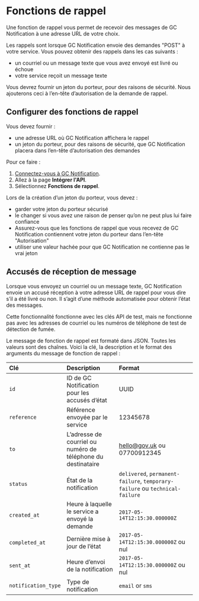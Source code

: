 # Fonctions de rappel

Une fonction de rappel vous permet de recevoir des messages de GC Notification à une adresse URL de votre choix. 

Les rappels sont lorsque GC Notification envoie des demandes "POST" à votre service. Vous pouvez obtenir des rappels dans les cas suivants :

- un courriel ou un message texte que vous avez envoyé est livré ou échoue
- votre service reçoit un message texte

Vous devrez fournir un jeton du porteur, pour des raisons de sécurité. Nous ajouterons ceci à l’en-tête d’autorisation de la demande de rappel.

## Configurer des fonctions de rappel

Vous devez fournir :

- une adresse URL où GC Notification affichera le rappel
- un jeton du porteur, pour des raisons de sécurité, que GC Notification placera dans l’en-tête d’autorisation des demandes

Pour ce faire :

1. [Connectez-vous à GC Notification](https://notification.canada.ca/sign-in).
1. Allez à la page __Intégrer l'API__.
1. Sélectionnez __Fonctions de rappel__.

Lors de la création d’un jeton du porteur, vous devez :

- garder votre jeton du porteur sécurisé
- le changer si vous avez une raison de penser qu’on ne peut plus lui faire confiance
- Assurez-vous que les fonctions de rappel que vous recevez de GC Notification contiennent votre jeton du porteur dans l’en-tête "Autorisation"
- utiliser une valeur hachée pour que GC Notification ne contienne pas le vrai jeton

## Accusés de réception de message

Lorsque vous envoyez un courriel ou un message texte, GC Notification envoie un accusé réception à votre adresse URL de rappel pour vous dire s’il a été livré ou non. Il s’agit d’une méthode automatisée pour obtenir l’état des messages.

Cette fonctionnalité fonctionne avec les clés API de test, mais ne fonctionne pas avec les adresses de courriel ou les numéros de téléphone de test de détection de fumée.

Le message de fonction de rappel est formaté dans JSON. Toutes les valeurs sont des chaînes. Voici la clé, la description et le format des arguments du message de fonction de rappel :

|Clé | Description | Format|
|:---|:---|:---|
|`id` | ID de GC Notification pour les accusés d’état  | UUID|
|`reference` | Référence envoyée par le service | 12345678|
|`to` | L’adresse de courriel ou numéro de téléphone du destinataire | hello@gov.uk ou 07700912345|
|`status` | État de la notification | `delivered`, `permanent-failure`, `temporary-failure` ou `technical-failure`|
|`created_at` | Heure à laquelle le service a envoyé la demande | `2017-05-14T12:15:30.000000Z`|
|`completed_at` | Dernière mise à jour de l’état | `2017-05-14T12:15:30.000000Z` ou nul|
|`sent_at` | Heure d’envoi de la notification | `2017-05-14T12:15:30.000000Z` ou nul|
|`notification_type` | Type de notification | `email` or `sms`|
